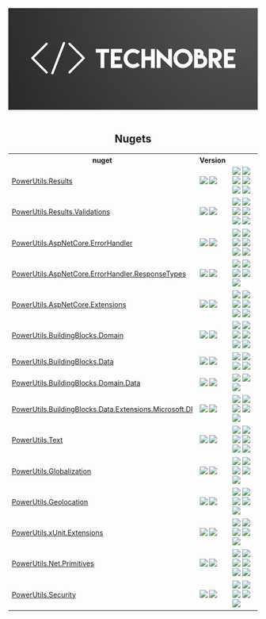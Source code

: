 <div align="center">
<a href='https://github.com/TechNobre/'><img style="display: block;" src="https://github.com/TechNobre/.github/blob/main/assets/banner-small.png?raw=true"></a>

<br/>

## Nugets

<table style='width:100%'>
  <tr>
    <th>nuget</th>
    <th>Version</th>
    <th></th>
  </tr>



  <tr>
    <td><a href='https://github.com/TechNobre/PowerUtils.Results'>PowerUtils.Results</a></td>
    <td>
      <a href='https://www.nuget.org/packages/PowerUtils.Results'><img src='https://img.shields.io/nuget/v/PowerUtils.Results.svg'></a>
      <a href='https://www.nuget.org/packages/PowerUtils.Results'><img src='https://img.shields.io/nuget/dt/PowerUtils.Results.svg'></a>
    </td>
    <td>
      <a href='https://github.com/TechNobre/PowerUtils.Results/actions/workflows/tests.yml'><img src='https://github.com/TechNobre/PowerUtils.Results/actions/workflows/tests.yml/badge.svg'></a>
      <a href='https://sonarcloud.io/summary/new_code?id=TechNobre_PowerUtils.Results'><img src='https://sonarcloud.io/api/project_badges/measure?project=TechNobre_PowerUtils.Results&metric=alert_status'></a>
      <a href='https://sonarcloud.io/summary/new_code?id=TechNobre_PowerUtils.Results'><img src='https://sonarcloud.io/api/project_badges/measure?project=TechNobre_PowerUtils.Results&metric=coverage'></a>
      <a href='https://sonarcloud.io/summary/new_code?id=TechNobre_PowerUtils.Results'><img src='https://sonarcloud.io/api/project_badges/measure?project=TechNobre_PowerUtils.Results&metric=reliability_rating'></a>
      <a href='https://sonarcloud.io/summary/new_code?id=TechNobre_PowerUtils.Results'><img src='https://sonarcloud.io/api/project_badges/measure?project=TechNobre_PowerUtils.Results&metric=bugs'></a>
      <a href='https://dashboard.stryker-mutator.io/reports/github.com/TechNobre/PowerUtils.Results/main'><img src='https://img.shields.io/endpoint?style=flat&url=https%3A%2F%2Fbadge-api.stryker-mutator.io%2Fgithub.com%2FTechNobre%2FPowerUtils.Results%2Fmain'></a>
    </td>
  </tr>

  <tr>
    <td><a href='https://github.com/TechNobre/PowerUtils.Results.Validations'>PowerUtils.Results.Validations</a></td>
    <td>
      <a href='https://www.nuget.org/packages/PowerUtils.Results.Validations'><img src='https://img.shields.io/nuget/v/PowerUtils.Results.Validations.svg'></a>
      <a href='https://www.nuget.org/packages/PowerUtils.Results.Validations'><img src='https://img.shields.io/nuget/dt/PowerUtils.Results.Validations.svg'></a>
    </td>
    <td>
      <a href='https://github.com/TechNobre/PowerUtils.Results.Validations/actions/workflows/tests.yml'><img src='https://github.com/TechNobre/PowerUtils.Results.Validations/actions/workflows/tests.yml/badge.svg'></a>
      <a href='https://sonarcloud.io/summary/new_code?id=TechNobre_PowerUtils.Results.Validations'><img src='https://sonarcloud.io/api/project_badges/measure?project=TechNobre_PowerUtils.Results.Validations&metric=alert_status'></a>
      <a href='https://sonarcloud.io/summary/new_code?id=TechNobre_PowerUtils.Results.Validations'><img src='https://sonarcloud.io/api/project_badges/measure?project=TechNobre_PowerUtils.Results.Validations&metric=coverage'></a>
      <a href='https://sonarcloud.io/summary/new_code?id=TechNobre_PowerUtils.Results.Validations'><img src='https://sonarcloud.io/api/project_badges/measure?project=TechNobre_PowerUtils.Results.Validations&metric=reliability_rating'></a>
      <a href='https://sonarcloud.io/summary/new_code?id=TechNobre_PowerUtils.Results.Validations'><img src='https://sonarcloud.io/api/project_badges/measure?project=TechNobre_PowerUtils.Results.Validations&metric=bugs'></a>
      <a href='https://dashboard.stryker-mutator.io/reports/github.com/TechNobre/PowerUtils.Results.Validations/main'><img src='https://img.shields.io/endpoint?style=flat&url=https%3A%2F%2Fbadge-api.stryker-mutator.io%2Fgithub.com%2FTechNobre%2FPowerUtils.Results.Validations%2Fmain'></a>
    </td>
  </tr>



  <tr>
    <td><a href='https://github.com/TechNobre/PowerUtils.AspNetCore.ErrorHandler'>PowerUtils.AspNetCore.ErrorHandler</a></td>
    <td>
      <a href='https://www.nuget.org/packages/PowerUtils.AspNetCore.ErrorHandler'><img src='https://img.shields.io/nuget/v/PowerUtils.AspNetCore.ErrorHandler.svg'></a>
      <a href='https://www.nuget.org/packages/PowerUtils.AspNetCore.ErrorHandler'><img src='https://img.shields.io/nuget/dt/PowerUtils.AspNetCore.ErrorHandler.svg'></a>
    </td>
    <td>
      <a href='https://github.com/TechNobre/PowerUtils.AspNetCore.ErrorHandler/actions/workflows/tests.yml'><img src='https://github.com/TechNobre/PowerUtils.AspNetCore.ErrorHandler/actions/workflows/tests.yml/badge.svg'></a>
      <a href='https://sonarcloud.io/summary/new_code?id=TechNobre_PowerUtils.AspNetCore.ErrorHandler'><img src='https://sonarcloud.io/api/project_badges/measure?project=TechNobre_PowerUtils.AspNetCore.ErrorHandler&metric=alert_status'></a>
      <a href='https://sonarcloud.io/summary/new_code?id=TechNobre_PowerUtils.AspNetCore.ErrorHandler'><img src='https://sonarcloud.io/api/project_badges/measure?project=TechNobre_PowerUtils.AspNetCore.ErrorHandler&metric=coverage'></a>
      <a href='https://sonarcloud.io/summary/new_code?id=TechNobre_PowerUtils.AspNetCore.ErrorHandler'><img src='https://sonarcloud.io/api/project_badges/measure?project=TechNobre_PowerUtils.AspNetCore.ErrorHandler&metric=reliability_rating'></a>
      <a href='https://sonarcloud.io/summary/new_code?id=TechNobre_PowerUtils.AspNetCore.ErrorHandler'><img src='https://sonarcloud.io/api/project_badges/measure?project=TechNobre_PowerUtils.AspNetCore.ErrorHandler&metric=bugs'></a>
      <a href='https://dashboard.stryker-mutator.io/reports/github.com/TechNobre/PowerUtils.AspNetCore.ErrorHandler/main'><img src='https://img.shields.io/endpoint?style=flat&url=https%3A%2F%2Fbadge-api.stryker-mutator.io%2Fgithub.com%2FTechNobre%2FPowerUtils.AspNetCore.ErrorHandler%2Fmain'></a>
    </td>
  </tr>



  <tr>
    <td><a href='https://github.com/TechNobre/PowerUtils.AspNetCore.ErrorHandler.ResponseTypes'>PowerUtils.AspNetCore.ErrorHandler.ResponseTypes</a></td>
    <td>
      <a href='https://www.nuget.org/packages/PowerUtils.AspNetCore.ErrorHandler.ResponseTypes'><img src='https://img.shields.io/nuget/v/PowerUtils.AspNetCore.ErrorHandler.ResponseTypes.svg'></a>
      <a href='https://www.nuget.org/packages/PowerUtils.AspNetCore.ErrorHandler.ResponseTypes'><img src='https://img.shields.io/nuget/dt/PowerUtils.AspNetCore.ErrorHandler.ResponseTypes.svg'></a>
    </td>
    <td>
      <a href='https://github.com/TechNobre/PowerUtils.AspNetCore.ErrorHandler.ResponseTypes/actions/workflows/tests.yml'><img src='https://github.com/TechNobre/PowerUtils.AspNetCore.ErrorHandler.ResponseTypes/actions/workflows/tests.yml/badge.svg'></a>
      <a href='https://sonarcloud.io/summary/new_code?id=TechNobre_PowerUtils.AspNetCore.ErrorHandler.ResponseTypes'><img src='https://sonarcloud.io/api/project_badges/measure?project=TechNobre_PowerUtils.AspNetCore.ErrorHandler.ResponseTypes&metric=alert_status'></a>
      <a href='https://sonarcloud.io/summary/new_code?id=TechNobre_PowerUtils.AspNetCore.ErrorHandler.ResponseTypes'><img src='https://sonarcloud.io/api/project_badges/measure?project=TechNobre_PowerUtils.AspNetCore.ErrorHandler.ResponseTypes&metric=coverage'></a>
      <a href='https://sonarcloud.io/summary/new_code?id=TechNobre_PowerUtils.AspNetCore.ErrorHandler.ResponseTypes'><img src='https://sonarcloud.io/api/project_badges/measure?project=TechNobre_PowerUtils.AspNetCore.ErrorHandler.ResponseTypes&metric=reliability_rating'></a>
      <a href='https://sonarcloud.io/summary/new_code?id=TechNobre_PowerUtils.AspNetCore.ErrorHandler.ResponseTypes'><img src='https://sonarcloud.io/api/project_badges/measure?project=TechNobre_PowerUtils.AspNetCore.ErrorHandler.ResponseTypes&metric=bugs'></a>
    </td>
  </tr>



 <tr>
    <td><a href='https://github.com/TechNobre/PowerUtils.AspNetCore.Extensions'>PowerUtils.AspNetCore.Extensions</a></td>
    <td>
      <a href='https://www.nuget.org/packages/PowerUtils.AspNetCore.Extensions'><img src='https://img.shields.io/nuget/v/PowerUtils.AspNetCore.Extensions.svg'></a>
      <a href='https://www.nuget.org/packages/PowerUtils.AspNetCore.Extensions'><img src='https://img.shields.io/nuget/dt/PowerUtils.AspNetCore.Extensions.svg'></a>
    </td>
    <td>
      <a href='https://github.com/TechNobre/PowerUtils.AspNetCore.Extensions/actions/workflows/tests.yml'><img src='https://github.com/TechNobre/PowerUtils.AspNetCore.Extensions/actions/workflows/tests.yml/badge.svg'></a>
      <a href='https://sonarcloud.io/summary/new_code?id=TechNobre_PowerUtils.AspNetCore.Extensions'><img src='https://sonarcloud.io/api/project_badges/measure?project=TechNobre_PowerUtils.AspNetCore.Extensions&metric=alert_status'></a>
      <a href='https://sonarcloud.io/summary/new_code?id=TechNobre_PowerUtils.AspNetCore.Extensions'><img src='https://sonarcloud.io/api/project_badges/measure?project=TechNobre_PowerUtils.AspNetCore.Extensions&metric=coverage'></a>
      <a href='https://sonarcloud.io/summary/new_code?id=TechNobre_PowerUtils.AspNetCore.Extensions'><img src='https://sonarcloud.io/api/project_badges/measure?project=TechNobre_PowerUtils.AspNetCore.Extensions&metric=reliability_rating'></a>
      <a href='https://sonarcloud.io/summary/new_code?id=TechNobre_PowerUtils.AspNetCore.Extensions'><img src='https://sonarcloud.io/api/project_badges/measure?project=TechNobre_PowerUtils.AspNetCore.Extensions&metric=bugs'></a>
      <a href='https://dashboard.stryker-mutator.io/reports/github.com/TechNobre/PowerUtils.AspNetCore.Extensions/main'><img src='https://img.shields.io/endpoint?style=flat&url=https%3A%2F%2Fbadge-api.stryker-mutator.io%2Fgithub.com%2FTechNobre%2FPowerUtils.AspNetCore.Extensions%2Fmain'></a>
    </td>
  </tr>



  <tr>
    <td><a href='https://github.com/TechNobre/PowerUtils.BuildingBlocks.Domain'>PowerUtils.BuildingBlocks.Domain</a></td>
    <td>
      <a href='https://www.nuget.org/packages/PowerUtils.BuildingBlocks.Domain'><img src='https://img.shields.io/nuget/v/PowerUtils.BuildingBlocks.Domain.svg'></a>
      <a href='https://www.nuget.org/packages/PowerUtils.BuildingBlocks.Domain'><img src='https://img.shields.io/nuget/dt/PowerUtils.BuildingBlocks.Domain.svg'></a>
    </td>
    <td>
      <a href='https://github.com/TechNobre/PowerUtils.BuildingBlocks.Domain/actions/workflows/tests.yml'><img src='https://github.com/TechNobre/PowerUtils.BuildingBlocks.Domain/actions/workflows/tests.yml/badge.svg'></a>
      <a href='https://sonarcloud.io/summary/new_code?id=TechNobre_PowerUtils.BuildingBlocks.Domain'><img src='https://sonarcloud.io/api/project_badges/measure?project=TechNobre_PowerUtils.BuildingBlocks.Domain&metric=alert_status'></a>
      <a href='https://sonarcloud.io/summary/new_code?id=TechNobre_PowerUtils.BuildingBlocks.Domain'><img src='https://sonarcloud.io/api/project_badges/measure?project=TechNobre_PowerUtils.BuildingBlocks.Domain&metric=coverage'></a>
      <a href='https://sonarcloud.io/summary/new_code?id=TechNobre_PowerUtils.BuildingBlocks.Domain'><img src='https://sonarcloud.io/api/project_badges/measure?project=TechNobre_PowerUtils.BuildingBlocks.Domain&metric=reliability_rating'></a>
      <a href='https://sonarcloud.io/summary/new_code?id=TechNobre_PowerUtils.BuildingBlocks.Domain'><img src='https://sonarcloud.io/api/project_badges/measure?project=TechNobre_PowerUtils.BuildingBlocks.Domain&metric=bugs'></a>
      <a href='https://dashboard.stryker-mutator.io/reports/github.com/TechNobre/PowerUtils.BuildingBlocks.Domain/main'><img src='https://img.shields.io/endpoint?style=flat&url=https%3A%2F%2Fbadge-api.stryker-mutator.io%2Fgithub.com%2FTechNobre%2FPowerUtils.BuildingBlocks.Domain%2Fmain'></a>
    </td>
  </tr>

  <tr>
    <td><a href='https://github.com/TechNobre/PowerUtils.BuildingBlocks.Data'>PowerUtils.BuildingBlocks.Data</a></td>
    <td>
      <a href='https://www.nuget.org/packages/PowerUtils.BuildingBlocks.Data'><img src='https://img.shields.io/nuget/v/PowerUtils.BuildingBlocks.Data.svg'></a>
      <a href='https://www.nuget.org/packages/PowerUtils.BuildingBlocks.Data'><img src='https://img.shields.io/nuget/dt/PowerUtils.BuildingBlocks.Data.svg'></a>
    </td>
    <td>
      <a href='https://github.com/TechNobre/PowerUtils.BuildingBlocks.Data/actions/workflows/tests.yml'><img src='https://github.com/TechNobre/PowerUtils.BuildingBlocks.Data/actions/workflows/tests.yml/badge.svg'></a>
      <a href='https://sonarcloud.io/summary/new_code?id=TechNobre_PowerUtils.BuildingBlocks.Data'><img src='https://sonarcloud.io/api/project_badges/measure?project=TechNobre_PowerUtils.BuildingBlocks.Data&metric=alert_status'></a>
      <a href='https://sonarcloud.io/summary/new_code?id=TechNobre_PowerUtils.BuildingBlocks.Data'><img src='https://sonarcloud.io/api/project_badges/measure?project=TechNobre_PowerUtils.BuildingBlocks.Data&metric=reliability_rating'></a>
      <a href='https://sonarcloud.io/summary/new_code?id=TechNobre_PowerUtils.BuildingBlocks.Data'><img src='https://sonarcloud.io/api/project_badges/measure?project=TechNobre_PowerUtils.BuildingBlocks.Data&metric=bugs'></a>
    </td>
  </tr>

  <tr>
    <td><a href='https://github.com/TechNobre/PowerUtils.BuildingBlocks.Domain.Data'>PowerUtils.BuildingBlocks.Domain.Data</a></td>
    <td>
      <a href='https://www.nuget.org/packages/PowerUtils.BuildingBlocks.Domain.Data'><img src='https://img.shields.io/nuget/v/PowerUtils.BuildingBlocks.Domain.Data.svg'></a>
      <a href='https://www.nuget.org/packages/PowerUtils.BuildingBlocks.Domain.Data'><img src='https://img.shields.io/nuget/dt/PowerUtils.BuildingBlocks.Domain.Data.svg'></a>
    </td>
    <td>
      <a href='https://sonarcloud.io/summary/new_code?id=TechNobre_PowerUtils.BuildingBlocks.Domain.Data'><img src='https://sonarcloud.io/api/project_badges/measure?project=TechNobre_PowerUtils.BuildingBlocks.Domain.Data&metric=alert_status'></a>
      <a href='https://sonarcloud.io/summary/new_code?id=TechNobre_PowerUtils.BuildingBlocks.Domain.Data'><img src='https://sonarcloud.io/api/project_badges/measure?project=TechNobre_PowerUtils.BuildingBlocks.Domain.Data&metric=reliability_rating'></a>
      <a href='https://sonarcloud.io/summary/new_code?id=TechNobre_PowerUtils.BuildingBlocks.Domain.Data'><img src='https://sonarcloud.io/api/project_badges/measure?project=TechNobre_PowerUtils.BuildingBlocks.Domain.Data&metric=bugs'></a>
    </td>
  </tr>

  <tr>
    <td><a href='https://github.com/TechNobre/PowerUtils.BuildingBlocks.Data.Extensions.Microsoft.DI'>PowerUtils.BuildingBlocks.Data.Extensions.Microsoft.DI</a></td>
    <td>
      <a href='https://www.nuget.org/packages/PowerUtils.BuildingBlocks.Data.Extensions.Microsoft.DI'><img src='https://img.shields.io/nuget/v/PowerUtils.BuildingBlocks.Data.Extensions.Microsoft.DI.svg'></a>
      <a href='https://www.nuget.org/packages/PowerUtils.BuildingBlocks.Data.Extensions.Microsoft.DI'><img src='https://img.shields.io/nuget/dt/PowerUtils.BuildingBlocks.Data.Extensions.Microsoft.DI.svg'></a>
    </td>
    <td>
      <a href='https://github.com/TechNobre/PowerUtils.BuildingBlocks.Data.Extensions.Microsoft.DI/actions/workflows/tests.yml'><img src='https://github.com/TechNobre/PowerUtils.BuildingBlocks.Data.Extensions.Microsoft.DI/actions/workflows/tests.yml/badge.svg'></a>
      <a href='https://sonarcloud.io/summary/new_code?id=TechNobre_PowerUtils.BuildingBlocks.Data.Extensions.Microsoft.DI'><img src='https://sonarcloud.io/api/project_badges/measure?project=TechNobre_PowerUtils.BuildingBlocks.Data.Extensions.Microsoft.DI&metric=alert_status'></a>
      <a href='https://sonarcloud.io/summary/new_code?id=TechNobre_PowerUtils.BuildingBlocks.Data.Extensions.Microsoft.DI'><img src='https://sonarcloud.io/api/project_badges/measure?project=TechNobre_PowerUtils.BuildingBlocks.Data.Extensions.Microsoft.DI&metric=coverage'></a>
      <a href='https://sonarcloud.io/summary/new_code?id=TechNobre_PowerUtils.BuildingBlocks.Data.Extensions.Microsoft.DI'><img src='https://sonarcloud.io/api/project_badges/measure?project=TechNobre_PowerUtils.BuildingBlocks.Data.Extensions.Microsoft.DI&metric=reliability_rating'></a>
      <a href='https://sonarcloud.io/summary/new_code?id=TechNobre_PowerUtils.BuildingBlocks.Data.Extensions.Microsoft.DI'><img src='https://sonarcloud.io/api/project_badges/measure?project=TechNobre_PowerUtils.BuildingBlocks.Data.Extensions.Microsoft.DI&metric=bugs'></a>
    </td>
  </tr>



  <tr>
    <td><a href='https://github.com/TechNobre/PowerUtils.Text'>PowerUtils.Text</a></td>
    <td>
      <a href='https://www.nuget.org/packages/PowerUtils.Text'><img src='https://img.shields.io/nuget/v/PowerUtils.Text.svg'></a>
      <a href='https://www.nuget.org/packages/PowerUtils.Text'><img src='https://img.shields.io/nuget/dt/PowerUtils.Text.svg'></a>
    </td>
    <td>
      <a href='https://github.com/TechNobre/PowerUtils.Text/actions/workflows/tests.yml'><img src='https://github.com/TechNobre/PowerUtils.Text/actions/workflows/tests.yml/badge.svg'></a>
      <a href='https://sonarcloud.io/summary/new_code?id=TechNobre_PowerUtils.Text'><img src='https://sonarcloud.io/api/project_badges/measure?project=TechNobre_PowerUtils.Text&metric=alert_status'></a>
      <a href='https://sonarcloud.io/summary/new_code?id=TechNobre_PowerUtils.Text'><img src='https://sonarcloud.io/api/project_badges/measure?project=TechNobre_PowerUtils.Text&metric=coverage'></a>
      <a href='https://sonarcloud.io/summary/new_code?id=TechNobre_PowerUtils.Text'><img src='https://sonarcloud.io/api/project_badges/measure?project=TechNobre_PowerUtils.Text&metric=reliability_rating'></a>
      <a href='https://sonarcloud.io/summary/new_code?id=TechNobre_PowerUtils.Text'><img src='https://sonarcloud.io/api/project_badges/measure?project=TechNobre_PowerUtils.Text&metric=bugs'></a>
      <a href='https://dashboard.stryker-mutator.io/reports/github.com/TechNobre/PowerUtils.Text/main'><img src='https://img.shields.io/endpoint?style=flat&url=https%3A%2F%2Fbadge-api.stryker-mutator.io%2Fgithub.com%2FTechNobre%2FPowerUtils.Text%2Fmain'></a>
    </td>
  </tr>



  <tr>
    <td><a href='https://github.com/TechNobre/PowerUtils.Globalization'>PowerUtils.Globalization</a></td>
    <td>
      <a href='https://www.nuget.org/packages/PowerUtils.Globalization'><img src='https://img.shields.io/nuget/v/PowerUtils.Globalization.svg'></a>
      <a href='https://www.nuget.org/packages/PowerUtils.Globalization'><img src='https://img.shields.io/nuget/dt/PowerUtils.Globalization.svg'></a>
    </td>
    <td>
      <a href='https://github.com/TechNobre/PowerUtils.Globalization/actions/workflows/tests.yml'><img src='https://github.com/TechNobre/PowerUtils.Globalization/actions/workflows/tests.yml/badge.svg'></a>
      <a href='https://sonarcloud.io/summary/new_code?id=TechNobre_PowerUtils.Globalization'><img src='https://sonarcloud.io/api/project_badges/measure?project=TechNobre_PowerUtils.Globalization&metric=alert_status'></a>
      <a href='https://sonarcloud.io/summary/new_code?id=TechNobre_PowerUtils.Globalization'><img src='https://sonarcloud.io/api/project_badges/measure?project=TechNobre_PowerUtils.Globalization&metric=coverage'></a>
      <a href='https://sonarcloud.io/summary/new_code?id=TechNobre_PowerUtils.Globalization'><img src='https://sonarcloud.io/api/project_badges/measure?project=TechNobre_PowerUtils.Globalization&metric=reliability_rating'></a>
      <a href='https://sonarcloud.io/summary/new_code?id=TechNobre_PowerUtils.Globalization'><img src='https://sonarcloud.io/api/project_badges/measure?project=TechNobre_PowerUtils.Globalization&metric=bugs'></a>
    </td>
  </tr>



<tr>
    <td><a href='https://github.com/TechNobre/PowerUtils.Geolocation'>PowerUtils.Geolocation</a></td>
    <td>
      <a href='https://www.nuget.org/packages/PowerUtils.Geolocation'><img src='https://img.shields.io/nuget/v/PowerUtils.Geolocation.svg'></a>
      <a href='https://www.nuget.org/packages/PowerUtils.Geolocation'><img src='https://img.shields.io/nuget/dt/PowerUtils.Geolocation.svg'></a>
    </td>
    <td>
      <a href='https://github.com/TechNobre/PowerUtils.Geolocation/actions/workflows/tests.yml'><img src='https://github.com/TechNobre/PowerUtils.Geolocation/actions/workflows/tests.yml/badge.svg'></a>
      <a href='https://sonarcloud.io/summary/new_code?id=TechNobre_PowerUtils.Geolocation'><img src='https://sonarcloud.io/api/project_badges/measure?project=TechNobre_PowerUtils.Geolocation&metric=alert_status'></a>
      <a href='https://sonarcloud.io/summary/new_code?id=TechNobre_PowerUtils.Geolocation'><img src='https://sonarcloud.io/api/project_badges/measure?project=TechNobre_PowerUtils.Geolocation&metric=coverage'></a>
      <a href='https://sonarcloud.io/summary/new_code?id=TechNobre_PowerUtils.Geolocation'><img src='https://sonarcloud.io/api/project_badges/measure?project=TechNobre_PowerUtils.Geolocation&metric=reliability_rating'></a>
      <a href='https://sonarcloud.io/summary/new_code?id=TechNobre_PowerUtils.Geolocation'><img src='https://sonarcloud.io/api/project_badges/measure?project=TechNobre_PowerUtils.Geolocation&metric=bugs'></a>
    </td>
  </tr>



  <tr>
    <td><a href='https://github.com/TechNobre/PowerUtils.xUnit.Extensions'>PowerUtils.xUnit.Extensions</a></td>
    <td>
      <a href='https://www.nuget.org/packages/PowerUtils.xUnit.Extensions'><img src='https://img.shields.io/nuget/v/PowerUtils.xUnit.Extensions.svg'></a>
      <a href='https://www.nuget.org/packages/PowerUtils.xUnit.Extensions'><img src='https://img.shields.io/nuget/dt/PowerUtils.xUnit.Extensions.svg'></a>
    </td>
    <td>
      <a href='https://github.com/TechNobre/PowerUtils.xUnit.Extensions/actions/workflows/tests.yml'><img src='https://github.com/TechNobre/PowerUtils.xUnit.Extensions/actions/workflows/tests.yml/badge.svg'></a>
      <a href='https://sonarcloud.io/summary/new_code?id=TechNobre_PowerUtils.xUnit.Extensions'><img src='https://sonarcloud.io/api/project_badges/measure?project=TechNobre_PowerUtils.xUnit.Extensions&metric=alert_status'></a>
      <a href='https://sonarcloud.io/summary/new_code?id=TechNobre_PowerUtils.xUnit.Extensions'><img src='https://sonarcloud.io/api/project_badges/measure?project=TechNobre_PowerUtils.xUnit.Extensions&metric=reliability_rating'></a>
      <a href='https://sonarcloud.io/summary/new_code?id=TechNobre_PowerUtils.xUnit.Extensions'><img src='https://sonarcloud.io/api/project_badges/measure?project=TechNobre_PowerUtils.xUnit.Extensions&metric=bugs'></a>
      <a href='https://dashboard.stryker-mutator.io/reports/github.com/TechNobre/PowerUtils.xUnit.Extensions/main'><img src='https://img.shields.io/endpoint?style=flat&url=https%3A%2F%2Fbadge-api.stryker-mutator.io%2Fgithub.com%2FTechNobre%2FPowerUtils.xUnit.Extensions%2Fmain'></a>
    </td>
  </tr>



  <tr>
    <td><a href='https://github.com/TechNobre/PowerUtils.Net.Primitives'>PowerUtils.Net.Primitives</a></td>
    <td>
      <a href='https://www.nuget.org/packages/PowerUtils.Net.Primitives'><img src='https://img.shields.io/nuget/v/PowerUtils.Net.Primitives.svg'></a>
      <a href='https://www.nuget.org/packages/PowerUtils.Net.Primitives'><img src='https://img.shields.io/nuget/dt/PowerUtils.Net.Primitives.svg'></a>
    </td>
    <td>
      <a href='https://github.com/TechNobre/PowerUtils.Net.Primitives/actions/workflows/tests.yml'><img src='https://github.com/TechNobre/PowerUtils.Net.Primitives/actions/workflows/tests.yml/badge.svg'></a>
      <a href='https://sonarcloud.io/summary/new_code?id=TechNobre_PowerUtils.Net.Primitives'><img src='https://sonarcloud.io/api/project_badges/measure?project=TechNobre_PowerUtils.Net.Primitives&metric=alert_status'></a>
      <a href='https://sonarcloud.io/summary/new_code?id=TechNobre_PowerUtils.Net.Primitives'><img src='https://sonarcloud.io/api/project_badges/measure?project=TechNobre_PowerUtils.Net.Primitives&metric=coverage'></a>
      <a href='https://sonarcloud.io/summary/new_code?id=TechNobre_PowerUtils.Net.Primitives'><img src='https://sonarcloud.io/api/project_badges/measure?project=TechNobre_PowerUtils.Net.Primitives&metric=reliability_rating'></a>
      <a href='https://sonarcloud.io/summary/new_code?id=TechNobre_PowerUtils.Net.Primitives'><img src='https://sonarcloud.io/api/project_badges/measure?project=TechNobre_PowerUtils.Net.Primitives&metric=bugs'></a>
      <a href='https://dashboard.stryker-mutator.io/reports/github.com/TechNobre/PowerUtils.Net.Primitives/main'><img src='https://img.shields.io/endpoint?style=flat&url=https%3A%2F%2Fbadge-api.stryker-mutator.io%2Fgithub.com%2FTechNobre%2FPowerUtils.Net.Primitives%2Fmain'></a>
    </td>
  </tr>



  <tr>
    <td><a href='https://github.com/TechNobre/PowerUtils.Security'>PowerUtils.Security</a></td>
    <td>
      <a href='https://www.nuget.org/packages/PowerUtils.Security'><img src='https://img.shields.io/nuget/v/PowerUtils.Security.svg'></a>
      <a href='https://www.nuget.org/packages/PowerUtils.Security'><img src='https://img.shields.io/nuget/dt/PowerUtils.Security.svg'></a>
    </td>
    <td>
      <a href='https://github.com/TechNobre/PowerUtils.Security/actions/workflows/tests.yml'><img src='https://github.com/TechNobre/PowerUtils.Security/actions/workflows/tests.yml/badge.svg'></a>
      <a href='https://sonarcloud.io/summary/new_code?id=TechNobre_PowerUtils.Security'><img src='https://sonarcloud.io/api/project_badges/measure?project=TechNobre_PowerUtils.Security&metric=alert_status'></a>
      <a href='https://sonarcloud.io/summary/new_code?id=TechNobre_PowerUtils.Security'><img src='https://sonarcloud.io/api/project_badges/measure?project=TechNobre_PowerUtils.Security&metric=coverage'></a>
      <a href='https://sonarcloud.io/summary/new_code?id=TechNobre_PowerUtils.Security'><img src='https://sonarcloud.io/api/project_badges/measure?project=TechNobre_PowerUtils.Security&metric=reliability_rating'></a>
      <a href='https://sonarcloud.io/summary/new_code?id=TechNobre_PowerUtils.Security'><img src='https://sonarcloud.io/api/project_badges/measure?project=TechNobre_PowerUtils.Security&metric=bugs'></a>
    </td>
  </tr>

</table>
